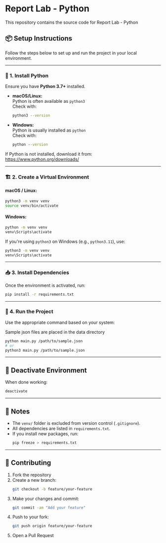 # Report Lab - Python

This repository contains the source code for Report Lab - Python

## 📦 Setup Instructions

Follow the steps below to set up and run the project in your local environment.

---

### 🐍 1. Install Python

Ensure you have **Python 3.7+** installed.

- **macOS/Linux:**  
  Python is often available as `python3`  
  Check with:
  ```bash
  python3 --version
  ```

- **Windows:**  
  Python is usually installed as `python`  
  Check with:
  ```cmd
  python --version
  ```

If Python is not installed, download it from: https://www.python.org/downloads/

---

### 🏗️ 2. Create a Virtual Environment

#### macOS / Linux:

```bash
python3 -m venv venv
source venv/bin/activate
```

#### Windows:

```cmd
python -m venv venv
venv\Scripts\activate
```

If you're using `python3` on Windows (e.g., `python3.11`), use:

```cmd
python3 -m venv venv
venv\Scripts\activate
```

---

### 📥 3. Install Dependencies

Once the environment is activated, run:

```bash
pip install -r requirements.txt
```

---

### 🚀 4. Run the Project

Use the appropriate command based on your system:

Sample json files are placed in the data directory
```bash
python main.py /path/to/sample.json
# or
python3 main.py /path/to/sample.json
```

---

## 🧼 Deactivate Environment

When done working:

```bash
deactivate
```

---

## 📝 Notes

- The `venv/` folder is excluded from version control (`.gitignore`).
- All dependencies are listed in `requirements.txt`.
- If you install new packages, run:
  ```bash
  pip freeze > requirements.txt
  ```

---

## 🤝 Contributing

1. Fork the repository
2. Create a new branch:
   ```bash
   git checkout -b feature/your-feature
   ```
3. Make your changes and commit:
   ```bash
   git commit -am "Add your feature"
   ```
4. Push to your fork:
   ```bash
   git push origin feature/your-feature
   ```
5. Open a Pull Request
